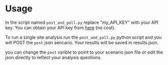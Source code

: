 # Usage

In the script named `post_and_poll.py` replace “my\_API\_KEY” with your API key.
You can obtain your API key from [here](developer.nrel.gov/signup/) (no cost).

To run a single site analysis run the `post_and_poll.py` python script and you
will POST the `post` json sencario. Your results will be saved in results.json.

you can change the `post` varible to point to your scenario json file or edit
the json directly to reflect your analysis questions.
